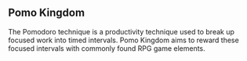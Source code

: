 ## Pomo Kingdom
The Pomodoro technique is a productivity technique used to break up focused work into timed intervals.
Pomo Kingdom aims to reward these focused intervals with commonly found RPG game elements.
